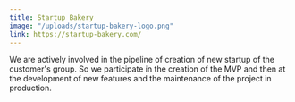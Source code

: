 ```yaml
---
title: Startup Bakery
image: "/uploads/startup-bakery-logo.png"
link: https://startup-bakery.com/
---
```


We are actively involved in the pipeline of creation of new startup of the customer's group. So we participate in the creation of the MVP and then at the development of new features and the maintenance of the project in production.